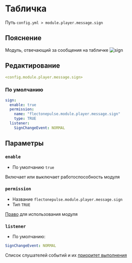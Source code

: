 # Табличка
Путь `config.yml > module.player.message.sign`

## Пояснение
Модуль, отвечающий за сообщения на табличке
![sign](/signoak.gif)

## Редактирование
```yaml
<config.module.player.message.sign>
```

### По умолчанию
```yaml
sign:
  enable: true
  permission:
    name: "flectonepulse.module.player.message.sign"
    type: TRUE
  listener:
    SignChangeEvent: NORMAL
```

## Параметры

### `enable`
- По умолчанию `true`

Включает или выключает работоспособность модуля

### `permission`
- Название `flectonepulse.module.player.message.sign`
- Тип `TRUE`

[Право](/ru/config/module/#пояснение) для использования модуля

### `listener`
- По умолчанию:
```yaml
SignChangeEvent: NORMAL
```

Список слушателей событий и их [приоритет выполнения](#приоритет-выполнения)

<!--@include: @/ru/parts/listener.md-->